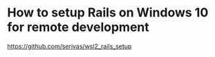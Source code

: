 # How to setup Rails on Windows 10 for remote development

<https://github.com/serivas/wsl2_rails_setup>
